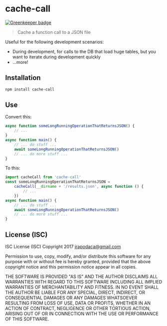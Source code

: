 # cache-call

[![Greenkeeper badge](https://badges.greenkeeper.io/jrop/cache-call.svg)](https://greenkeeper.io/)

> Cache a function call to a JSON file

Useful for the following development scenarios:

* During development, for calls to the DB that load huge tables, but you want to iterate during development quickly
* ...more!

## Installation

```sh
npm install cache-call
```

## Use

Convert this:

```js
async function someLongRunningOperationThatReturnsJSON() {
	// ...
}
async function main() {
	// ... do stuff ...
	await someLongRunningOperationThatReturnsJSON()
	// ... do more stuff ...
}
```

To this:

```js
import cacheCall from 'cache-call'
const someLongRunningOperationThatReturnsJSON =
	cacheCall(__dirname + '/results.json', async function () {
		// ...
	})
async function main() {
	// ... do stuff ...
	await someLongRunningOperationThatReturnsJSON()
	// ... do more stuff ...
}
```

## License (ISC)

ISC License (ISC)
Copyright 2017 <jrapodaca@gmail.com>

Permission to use, copy, modify, and/or distribute this software for any purpose with or without fee is hereby granted, provided that the above copyright notice and this permission notice appear in all copies.

THE SOFTWARE IS PROVIDED "AS IS" AND THE AUTHOR DISCLAIMS ALL WARRANTIES WITH REGARD TO THIS SOFTWARE INCLUDING ALL IMPLIED WARRANTIES OF MERCHANTABILITY AND FITNESS. IN NO EVENT SHALL THE AUTHOR BE LIABLE FOR ANY SPECIAL, DIRECT, INDIRECT, OR CONSEQUENTIAL DAMAGES OR ANY DAMAGES WHATSOEVER RESULTING FROM LOSS OF USE, DATA OR PROFITS, WHETHER IN AN ACTION OF CONTRACT, NEGLIGENCE OR OTHER TORTIOUS ACTION, ARISING OUT OF OR IN CONNECTION WITH THE USE OR PERFORMANCE OF THIS SOFTWARE.
